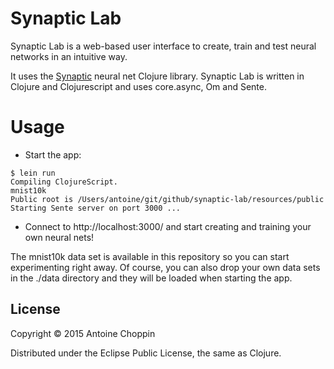 # Synaptic Lab

Synaptic Lab is a web-based user interface to create, train and test neural networks in an
intuitive way.

It uses the [Synaptic](https://github.com/japonophile/synaptic/) neural net Clojure library.
Synaptic Lab is written in Clojure and Clojurescript and uses core.async, Om and Sente.

# Usage

- Start the app:
```
$ lein run
Compiling ClojureScript.
mnist10k
Public root is /Users/antoine/git/github/synaptic-lab/resources/public
Starting Sente server on port 3000 ...
```

- Connect to http://localhost:3000/ and start creating and training your own neural nets!

The mnist10k data set is available in this repository so you can start experimenting
right away.  Of course, you can also drop your own data sets in the ./data directory
and they will be loaded when starting the app.

## License

Copyright © 2015 Antoine Choppin

Distributed under the Eclipse Public License, the same as Clojure.

